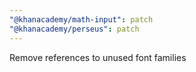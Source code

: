```yaml
---
"@khanacademy/math-input": patch
"@khanacademy/perseus": patch
---
```


Remove references to unused font families
